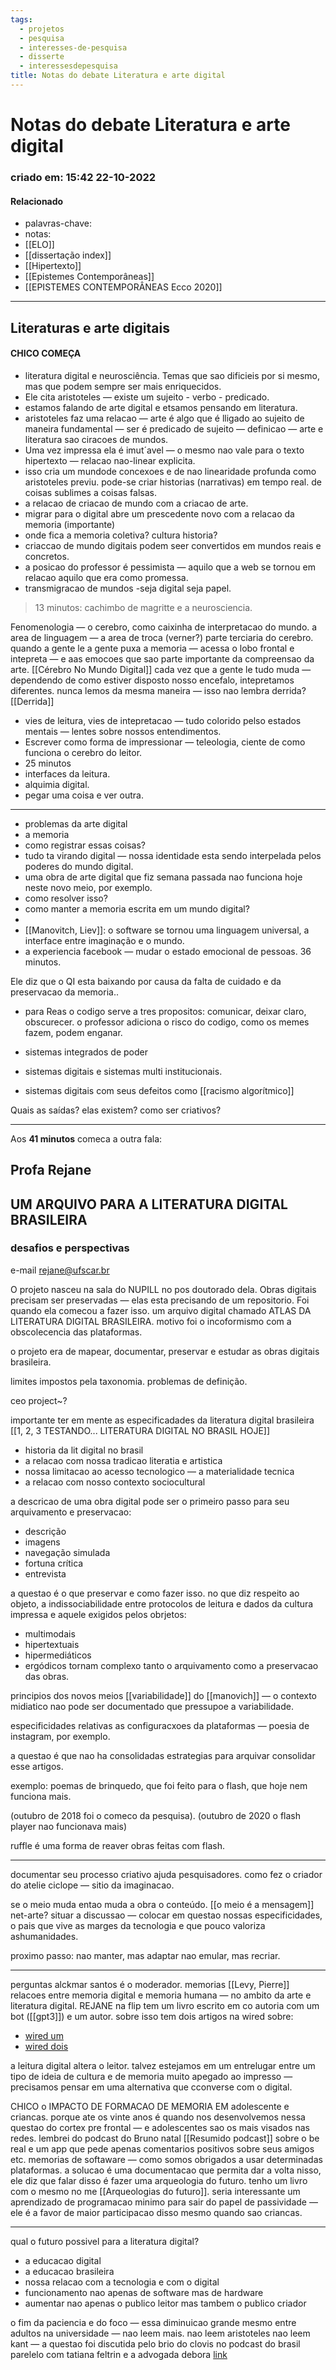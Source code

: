 ```yaml
---
tags:
  - projetos
  - pesquisa
  - interesses-de-pesquisa
  - disserte
  - interessesdepesquisa
title: Notas do debate Literatura e arte digital
---
```

# Notas do debate Literatura e arte digital
### criado em: 15:42 22-10-2022

#### Relacionado
- palavras-chave: 
- notas:
- [[ELO]]
- [[dissertação index]]
- [[Hipertexto]]
- [[Epistemes Contemporâneas]]
- [[EPISTEMES CONTEMPORÂNEAS Ecco 2020]]
---
## Literaturas e arte digitais
#### CHICO COMEÇA
- literatura digital e neurosciência. Temas que sao dificieis por si mesmo, mas que podem sempre ser mais  enriquecidos.
- Ele cita aristoteles — existe um sujeito - verbo - predicado.
- estamos falando de arte digital e etsamos pensando em literatura.
- aristoteles faz uma relacao — arte é algo que é lligado ao sujeito de maneira fundamental — ser é predicado de sujeito — definicao — arte e literatura sao ciracoes de mundos. 
- Uma vez impressa ela é imut´avel — o mesmo nao vale para o texto hipertexto — relacao nao-linear explicita.  
- isso cria um mundode concexoes e de nao linearidade profunda como aristoteles previu. pode-se criar historias (narrativas) em tempo real. de coisas sublimes a coisas falsas. 
- a relacao de criacao de mundo com a criacao de arte.
- migrar para o digital abre um prescedente novo com a relacao da memoria (importante) 
- onde fica a memoria coletiva? cultura historia?
- criaccao de mundo digitais podem seer convertidos em mundos reais e concretos.
- a posicao do professor é pessimista — aquilo que a web se tornou em relacao aquilo que era como promessa.
- transmigracao de mundos -seja digital seja papel.
>13 minutos: cachimbo de magritte e a neurosciencia.

Fenomenologia — o cerebro, como caixinha de interpretacao do mundo.
a area de linguagem — a area de troca (verner?) parte terciaria do cerebro.
quando a gente le a gente puxa a memoria — acessa o lobo frontal e intepreta — e aas emocoes que sao parte importante da compreensao da arte. [[Cérebro No Mundo Digital]]
cada vez que a gente le tudo muda — dependendo de como estiver disposto nosso encefalo, intepretamos diferentes. nunca lemos da mesma maneira — isso nao lembra derrida? [[Derrida]]

- vies de leitura, vies de intepretacao — tudo colorido pelso estados mentais — lentes sobre nossos entendimentos.
- Escrever como forma de impressionar — teleologia, ciente de como funciona o cerebro do leitor.
- 25 minutos
- interfaces da leitura.
- alquimia digital.
- pegar uma coisa e ver outra.

---
- problemas da arte digital
- a memoria
- como registrar essas coisas?
- tudo ta virando digital — nossa identidade esta sendo interpelada pelos poderes do mundo digital.
- uma obra de arte digital que fiz semana passada nao funciona hoje neste novo meio, por exemplo.
- como resolver isso?
- como manter a memoria escrita em um mundo digital?
-  
- [[Manovitch, Liev]]: o software se tornou uma linguagem universal, a interface entre imaginação e o mundo.
- a experiencia facebook — mudar o estado emocional de pessoas. 36 minutos.

Ele diz que o QI esta baixando por causa da falta de cuidado e da preservacao da memoria..

- para Reas o codigo serve a tres propositos: comunicar, deixar claro, obscurecer. 
o professor adiciona o risco do codigo, como os memes fazem, podem enganar.

- sistemas integrados de poder
- sistemas digitais e sistemas multi institucionais.
- sistemas digitais com seus defeitos como [[racismo algorítmico]]

Quais as saídas? elas existem? como ser criativos?

---

Aos **41 minutos** comeca a outra fala:
## Profa Rejane
 ## UM ARQUIVO PARA A LITERATURA DIGITAL BRASILEIRA
 ### desafios e perspectivas
e-mail rejane@ufscar.br

O projeto nasceu na sala do NUPILL no pos doutorado dela. 
Obras digitais precisam ser preservadas — elas esta precisando de um repositorio.
Foi quando ela comecou a fazer isso.
um arquivo digital chamado ATLAS DA LITERATURA DIGITAL BRASILEIRA. 
motivo foi o incoformismo com a obscolecencia das plataformas. 

o projeto era de mapear, documentar, preservar e estudar as obras digitais brasileira.

limites impostos pela taxonomia. 
problemas de definição.

ceo project~?

importante ter em mente as especificadades da literatura digital brasileira [[1, 2, 3 TESTANDO... LITERATURA DIGITAL NO BRASIL HOJE]]
- historia da lit digital no brasil
- a relacao com nossa tradicao literatia e artistica
- nossa limitacao ao acesso tecnologico — a materialidade tecnica
- a relacao com nosso contexto sociocultural

a descricao de uma obra digital pode ser o primeiro passo para seu arquivamento e preservacao:
- descrição
- imagens
- navegação simulada
- fortuna crítica
- entrevista

a questao é o que preservar e como fazer isso.
no que diz respeito ao objeto, a indissociabilidade entre protocolos de leitura e dados da cultura impressa e aquele exigidos pelos obrjetos:
- multimodais
- hipertextuais
- hipermediáticos
- ergódicos
tornam complexo tanto o arquivamento como a preservacao das obras.

principios dos novos meios [[variabilidade]] do [[manovich]] — o contexto midiatico nao pode ser documentado que pressupoe a variabilidade. 

especificidades relativas as configuracxoes da plataformas — poesia de instagram, por exemplo.

a questao é que nao ha consolidadas estrategias para arquivar consolidar esse artigos.

exemplo: poemas de brinquedo, que foi feito para o flash, que hoje nem funciona mais. 

(outubro de 2018 foi o comeco da pesquisa).
(outubro de 2020 o flash player nao funcionava mais)

ruffle é uma forma de reaver obras feitas com flash.

---
documentar seu processo criativo ajuda pesquisadores.
como fez o criador do atelie ciclope — sitio da imaginacao.

se o meio muda entao muda a obra o conteúdo. [[o meio é a mensagem]]
net-arte?
situar a discussao — colocar em questao nossas especificidades, o pais que vive as marges da tecnologia e que pouco valoriza ashumanidades.

proximo passo:
nao manter, mas adaptar
nao emular, mas recriar.

---
perguntas
alckmar santos é o moderador.
memorias
[[Levy, Pierre]]
relacoes entre memoria digital e memoria humana — no ambito da arte e literatura digital.
REJANE
na flip tem um livro escrito em co autoria com um bot ([[gpt3]]) e um autor.
sobre isso tem dois artigos na wired sobre:
- [wired um](https://www.wired.com/story/k-allado-mcdowell-gpt-3-amor-cringe/)
- [wired dois](https://www.wired.com/story/ai-artist-miao-ying-qanda/)

a leitura digital altera o leitor. talvez estejamos em um entrelugar entre um tipo de ideia de cultura e de memoria muito apegado ao impresso — precisamos pensar em uma alternativa que cconverse com o digital. 

CHICO
o IMPACTO DE FORMACAO DE MEMORIA EM adolescente e criancas. porque ate os vinte anos é quando nos desenvolvemos nessa questao do cortex pre frontal — e adolescentes sao os mais visados nas redes.
lembrei do podcast do Bruno natal [[Resumido podcast]] sobre o be real e um app que pede apenas comentarios positivos sobre seus amigos etc.
memorias de softaware — como somos obrigados a usar determinadas plataformas. a solucao é uma documentacao que permita dar a volta nisso, 
ele diz que falar disso é fazer uma arqueologia do futuro. tenho um livro com o mesmo no me [[Arqueologias do futuro]].
seria interessante um aprendizado de programacao minimo para sair do papel de passividade — ele é a favor de maior participacao disso mesmo quando sao criancas.

---
qual o futuro possivel para a literatura digital?
- a educacao digital
- a educacao brasileira
- nossa relacao com a tecnologia e com o digital
- funcionamento nao apenas de software mas de hardware
- aumentar nao apenas o publico leitor mas tambem o publico criador

o fim da paciencia e do foco — essa diminuicao grande mesmo entre adultos na universidade — nao leem mais. nao leem aristoteles nao leem kant — a questao foi discutida pelo brio do clovis no podcast do brasil parelelo com tatiana feltrin e a advogada debora [link](https://www.youtube.com/watch?v=fF2ymh5WydY)

